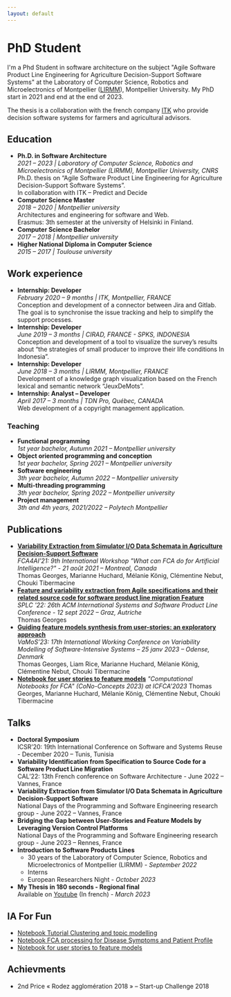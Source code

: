 ```yaml
---
layout: default
---
```


# PhD Student

  I'm a Phd Student in software architecture on the subject "Agile Software Product Line Engineering for Agriculture Decision-Support Software Systems" at the Laboratory of Computer Science, Robotics and Microelectronics of Montpellier ([LIRMM](https://www.lirmm.fr/)), Montpellier University. My PhD start in 2021 and end at the end of 2023.

  The thesis is a collaboration with the french company [ITK](itk.fr/en) who provide decision software systems for farmers and agricultural advisors.

## Education

- **Ph.D. in Software Architecture**  
  *2021 – 2023 | Laboratory of Computer Science, Robotics and Microelectronics of Montpellier (LIRMM), Montpellier University, CNRS*  
  Ph.D. thesis on “Agile Software Product Line Engineering for Agriculture Decision-Support Software Systems”.  
  In collaboration with ITK – Predict and Decide
- **Computer Science Master**  
  *2018 – 2020 | Montpellier university*  
  Architectures and engineering for software and Web.  
  Erasmus: 3th semester at the university of Helsinki in Finland.  
- **Computer Science Bachelor**  
  *2017 – 2018 | Montpellier university*
- **Higher National Diploma in Computer Science**  
  *2015 – 2017 | Toulouse university*

## Work experience

- **Internship: Developer**  
*February 2020 – 9 months | ITK, Montpellier, FRANCE*  
Conception and development of a connector between Jira and Gitlab. The goal is to synchronise the issue tracking and help to simplify the support processes.
- **Internship: Developer**  
*June 2019 – 3 months | CIRAD, FRANCE - SPKS, INDONESIA*  
Conception and development of a tool to visualize the survey’s results about “the strategies of small producer to improve their life conditions In Indonesia”.  
- **Internship: Developer**  
*June 2018 – 3 months | LIRMM, Montpellier, FRANCE*  
Development of a knowledge graph visualization based on the French lexical and semantic network “JeuxDeMots”.  
- **Internship: Analyst – Developer**  
*April 2017 – 3 months | TDN Pro, Québec, CANADA*  
Web development of a copyright management application.  

### Teaching

- **Functional programming**  
  *1st year bachelor, Autumn 2021 – Montpellier university*  
- **Object oriented programming and conception**  
  *1st year bachelor, Spring 2021 – Montpellier university*  
- **Software engineering**  
  *3th year bachelor, Autumn 2022 – Montpellier university*  
- **Multi-threading programming**  
  *3th year bachelor, Spring 2022 – Montpellier university*  
- **Project management**  
  *3th and 4th years, 2021/2022 – Polytech Montpellier*

## Publications

- [**Variability Extraction from Simulator I/O Data Schemata in Agriculture Decision-Support Software**](https://hal-lirmm.ccsd.cnrs.fr/hal-03375570v1)  
  *FCA4AI’21: 9th International Workshop "What can FCA do for Artificial Intelligence?" - 21 août 2021 – Montreal, Canada*  
  Thomas Georges, Marianne Huchard, Mélanie König, Clémentine Nebut, Chouki Tibermacine
- [**Feature and variability extraction from Agile specifications and their related source code for software product line migration Feature**](https://hal-lirmm.ccsd.cnrs.fr/hal-03825541v2)  
  *SPLC '22: 26th ACM International Systems and Software Product Line Conference - 12 sept 2022 – Graz, Autriche*  
  Thomas Georges
- [**Guiding feature models synthesis from user-stories: an exploratory approach**](https://hal-lirmm.ccsd.cnrs.fr/lirmm-03971078v1)  
  *VaMoS’23: 17th International Working Conference on Variability Modelling of Software-Intensive Systems – 25 janv 2023 – Odense, Denmark*  
  Thomas Georges, Liam Rice, Marianne Huchard, Mélanie König, Clémentine Nebut, Chouki Tibermacine  
- [**Notebook for user stories to feature models**]([https://www.kde.cs.uni-kassel.de/icfca2023/cono-concepts.html](https://upriss.github.io/fca/CoNo-Concepts2023.html))  
  *"Computational Notebooks for FCA" (CoNo-Concepts 2023) at ICFCA'2023*
  Thomas Georges, Marianne Huchard, Mélanie König, Clémentine Nebut, Chouki Tibermacine

## Talks

- **Doctoral Symposium**  
  ICSR’20:  19th International Conference on Software and Systems Reuse - December 2020 – Tunis, Tunisia
- **Variability Identification from Specification to Source Code for a Software Product Line Migration**  
  CAL’22: 13th French conference on Software Architecture - June 2022 – Vannes, France
- **Variability Extraction from Simulator I/O Data Schemata in Agriculture Decision-Support Software**  
  National Days of the Programming and Software Engineering research group - June 2022 – Vannes, France
- **Bridging the Gap between User-Stories and Feature Models by Leveraging Version Control Platforms**  
  National Days of the Programming and Software Engineering research group - June 2023 – Rennes, France
- **Introduction to Software Products Lines**
  - 30 years of the Laboratory of Computer Science, Robotics and Microelectronics of Montpellier (LIRMM) - *September 2022*
  - Interns
  - European Researchers Night - *October 2023*
- **My Thesis in 180 seconds - Regional final**  
  Available on [Youtube](https://www.youtube.com/watch?v=95r8EYCb5t4) (In french) - *March 2023*

## IA For Fun

- [Notebook Tutorial Clustering and topic modelling](https://gite.lirmm.fr/tgeorges/clusteringtutorial)
- [Notebook FCA processing for Disease Symptoms and Patient Profile](https://github.com/Hyrlos/Disease-Symptoms-and-Patient-Profile-Processing)
- [Notebook for user stories to feature models](https://gite.lirmm.fr/tgeorges/CoNoConcepts_ThomasGEORGES_LIRMM/)
  
## Achievments

- 2nd Price « Rodez agglomération 2018 » – Start-up Challenge 2018
